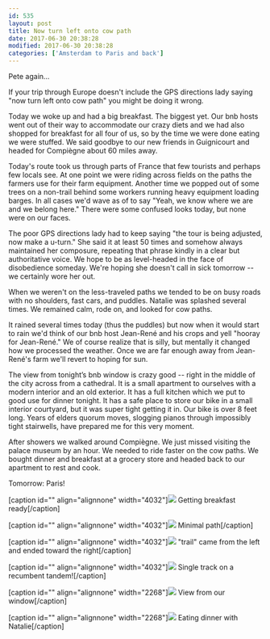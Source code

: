 ```yaml
---
id: 535
layout: post
title: Now turn left onto cow path
date: 2017-06-30 20:38:28
modified: 2017-06-30 20:38:28
categories: ['Amsterdam to Paris and back']
---
```


Pete again...

If your trip through Europe doesn't include the GPS directions lady saying "now turn left onto cow path" you might be doing it wrong.

Today we woke up and had a big breakfast. The biggest yet. Our bnb hosts went out of their way to accommodate our crazy diets and we had also shopped for breakfast for all four of us, so by the time we were done eating we were stuffed. We said goodbye to our new friends in Guignicourt and headed for Compiègne about 60 miles away.

Today's route took us through parts of France that few tourists and perhaps few locals see. At one point we were riding across fields on the paths the farmers use for their farm equipment. Another time we popped out of some trees on a non-trail behind some workers running heavy equipment loading barges. In all cases we'd wave as of to say "Yeah, we know where we are and we belong here." There were some confused looks today, but none were on our faces.

The poor GPS directions lady had to keep saying "the tour is being adjusted, now make a u-turn." She said it at least 50 times and somehow always maintained her composure, repeating that phrase kindly in a clear but authoritative voice. We hope to be as level-headed in the face of disobedience someday. We're hoping she doesn't call in sick tomorrow -- we certainly wore her out.

When we weren't on the less-traveled paths we tended to be on busy roads with no shoulders, fast cars, and puddles. Natalie was splashed several times. We remained calm, rode on, and looked for cow paths.

It rained several times today (thus the puddles) but now when it would start to rain we'd think of our bnb host Jean-René and his crops and yell "hooray for Jean-René." We of course realize that is silly, but mentally it changed how we processed the weather. Once we are far enough away from Jean-René's farm we'll revert to hoping for sun.

The view from tonight’s bnb window is crazy good -- right in the middle of the city across from a cathedral. It is a small apartment to ourselves with a modern interior and an old exterior. It has a full kitchen which we put to good use for dinner tonight. It has a safe place to store our bike in a small interior courtyard, but it was super tight getting it in. Our bike is over 8 feet long. Years of elders quorum moves, slogging pianos through impossibly tight stairwells, have prepared me for this very moment.

After showers we walked around Compiègne. We just missed visiting the palace museum by an hour. We needed to ride faster on the cow paths. We bought dinner and breakfast at a grocery store and headed back to our apartment to rest and cook.

Tomorrow: Paris!

[caption id="" align="alignnone" width="4032"]![](https://whitingpt.files.wordpress.com/2017/06/img_20170630_073605837.jpg) Getting breakfast ready[/caption]

[caption id="" align="alignnone" width="4032"]![](https://whitingpt.files.wordpress.com/2017/06/img_20170630_094359303_hdr.jpg) Minimal path[/caption]

[caption id="" align="alignnone" width="4032"]![](https://whitingpt.files.wordpress.com/2017/06/img_20170630_100628741.jpg) "trail" came from the left and ended toward the right[/caption]

[caption id="" align="alignnone" width="4032"]![](https://whitingpt.files.wordpress.com/2017/06/img_20170630_140023760.jpg) Single track on a recumbent tandem![/caption]

[caption id="" align="alignnone" width="2268"]![](https://whitingpt.files.wordpress.com/2017/06/img_20170630_165521375_hdr.jpg) View from our window[/caption]

[caption id="" align="alignnone" width="2268"][![](https://whitingpt.files.wordpress.com/2017/06/img_20170630_19560185121.jpg)](https://whitingpt.files.wordpress.com/2017/06/img_20170630_19560185121.jpg) Eating dinner with Natalie[/caption]
